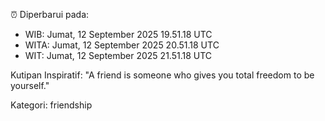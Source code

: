 ⏰ Diperbarui pada:
- WIB: Jumat, 12 September 2025 19.51.18 UTC
- WITA: Jumat, 12 September 2025 20.51.18 UTC
- WIT: Jumat, 12 September 2025 21.51.18 UTC

Kutipan Inspiratif:
"A friend is someone who gives you total freedom to be yourself."


Kategori: friendship

